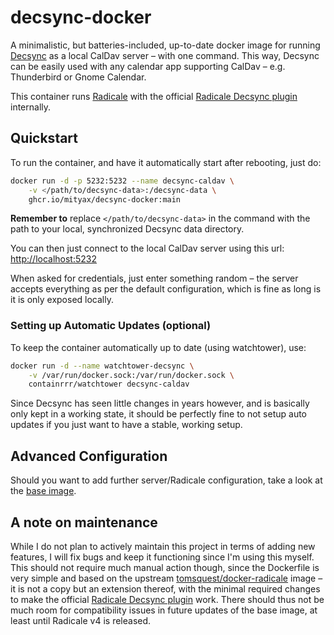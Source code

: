 # decsync-docker
A minimalistic, but batteries-included, up-to-date docker image for running [Decsync](https://github.com/39aldo39/DecSync) as a local CalDav server – with one command. This way, Decsync can be easily used with any calendar app supporting CalDav – e.g. Thunderbird or Gnome Calendar.

This container runs [Radicale](https://github.com/Kozea/Radicale) with the official [Radicale Decsync plugin](https://github.com/39aldo39/Radicale-DecSync) internally.

## Quickstart

To run the container, and have it automatically start after rebooting, just do:

```bash
docker run -d -p 5232:5232 --name decsync-caldav \
    -v </path/to/decsync-data>:/decsync-data \
    ghcr.io/mityax/decsync-docker:main
```

**Remember to** replace `</path/to/decsync-data>` in the command with the path to your local, synchronized Decsync data directory.

You can then just connect to the local CalDav server using this url: [http://localhost:5232](http://localhost:5232)

When asked for credentials, just enter something random – the server accepts everything as per the default configuration, which is fine as long is it is only exposed locally.

### Setting up Automatic Updates (optional)
To keep the container automatically up to date (using watchtower), use:

```bash
docker run -d --name watchtower-decsync \
    -v /var/run/docker.sock:/var/run/docker.sock \
    containrrr/watchtower decsync-caldav
```

Since Decsync has seen little changes in years however, and is basically only kept in a working state, it should be perfectly fine to not setup auto updates if you just want to have a stable, working setup.

## Advanced Configuration
Should you want to add further server/Radicale configuration, take a look at the [base image](https://github.com/tomsquest/docker-radicale).

## A note on maintenance
While I do not plan to actively maintain this project in terms of adding new features, I will fix bugs and keep it functioning since I'm using this myself. This should not require much manual action though, since the Dockerfile is very simple and based on the upstream [tomsquest/docker-radicale](https://github.com/tomsquest/docker-radicale) image – it is not a copy but an extension thereof, with the minimal required changes to make the official [Radicale Decsync plugin](https://github.com/39aldo39/Radicale-DecSync) work. There should thus not be much room for compatibility issues in future updates of the base image, at least until Radicale v4 is released.



